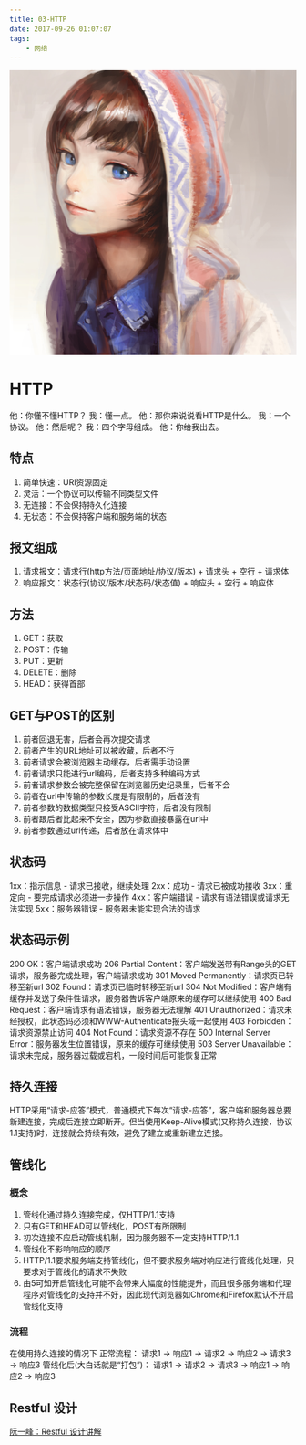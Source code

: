 ```yaml
---
title: 03-HTTP
date: 2017-09-26 01:07:07
tags:
	- 网络
---
```

<img src="/images/index/03.jpg" />
<!--more-->

# HTTP

他：你懂不懂HTTP？
我：懂一点。
他：那你来说说看HTTP是什么。
我：一个协议。
他：然后呢？
我：四个字母组成。
他：你给我出去。

## 特点

1. 简单快速：URI资源固定
2. 灵活：一个协议可以传输不同类型文件
3. 无连接：不会保持持久化连接
4. 无状态：不会保持客户端和服务端的状态

## 报文组成

1. 请求报文：请求行(http方法/页面地址/协议/版本) + 请求头 + 空行 + 请求体
2. 响应报文：状态行(协议/版本/状态码/状态值) + 响应头 + 空行 + 响应体

## 方法

1. GET：获取
2. POST：传输
3. PUT：更新
4. DELETE：删除
5. HEAD：获得首部

## GET与POST的区别

1. 前者回退无害，后者会再次提交请求
2. 前者产生的URL地址可以被收藏，后者不行
3. 前者请求会被浏览器主动缓存，后者需手动设置
4. 前者请求只能进行url编码，后者支持多种编码方式
5. 前者请求参数会被完整保留在浏览器历史纪录里，后者不会
6. 前者在url中传输的参数长度是有限制的，后者没有
7. 前者参数的数据类型只接受ASCⅡ字符，后者没有限制
8. 前者跟后者比起来不安全，因为参数直接暴露在url中
9. 前者参数通过url传递，后者放在请求体中

## 状态码

1xx：指示信息 - 请求已接收，继续处理
2xx：成功 - 请求已被成功接收
3xx：重定向 - 要完成请求必须进一步操作
4xx：客户端错误 - 请求有语法错误或请求无法实现
5xx：服务器错误 - 服务器未能实现合法的请求

## 状态码示例

200 OK：客户端请求成功
206 Partial Content：客户端发送带有Range头的GET请求，服务器完成处理，客户端请求成功
301 Moved Permanently：请求页已转移至新url
302 Found：请求页已临时转移至新url
304 Not Modified：客户端有缓存并发送了条件性请求，服务器告诉客户端原来的缓存可以继续使用
400 Bad Request：客户端请求有语法错误，服务器无法理解
401 Unauthorized：请求未经授权，此状态码必须和WWW-Authenticate报头域一起使用
403 Forbidden：请求资源禁止访问
404 Not Found：请求资源不存在
500 Internal Server Error：服务器发生位置错误，原来的缓存可继续使用
503 Server Unavailable：请求未完成，服务器过载或宕机，一段时间后可能恢复正常

## 持久连接

HTTP采用“请求-应答”模式，普通模式下每次“请求-应答”，客户端和服务器总要新建连接，完成后连接立即断开。但当使用Keep-Alive模式(又称持久连接，协议1.1支持)时，连接就会持续有效，避免了建立或重新建立连接。

## 管线化

### 概念

1. 管线化通过持久连接完成，仅HTTP/1.1支持
2. 只有GET和HEAD可以管线化，POST有所限制
3. 初次连接不应启动管线机制，因为服务器不一定支持HTTP/1.1
4. 管线化不影响响应的顺序
5. HTTP/1.1要求服务端支持管线化，但不要求服务端对响应进行管线化处理，只要求对于管线化的请求不失败
6. 由5可知开启管线化可能不会带来大幅度的性能提升，而且很多服务端和代理程序对管线化的支持并不好，因此现代浏览器如Chrome和Firefox默认不开启管线化支持

### 流程

在使用持久连接的情况下
正常流程：
请求1 -> 响应1 -> 请求2 -> 响应2 -> 请求3 -> 响应3
管线化后(大白话就是“打包”)：
请求1 -> 请求2 -> 请求3 -> 响应1 -> 响应2 -> 响应3

## Restful 设计

[阮一峰：Restful 设计讲解](http://www.ruanyifeng.com/blog/2011/09/restful.html)